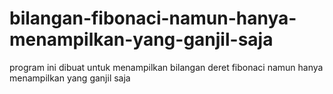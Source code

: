# bilangan-fibonaci-namun-hanya-menampilkan-yang-ganjil-saja
program ini dibuat untuk menampilkan bilangan deret fibonaci namun hanya menampilkan yang ganjil saja
